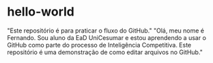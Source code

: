 # hello-world
"Este repositório é para praticar o fluxo do GitHub."
"Olá, meu nome é Fernando. Sou aluno da EaD UniCesumar e estou aprendendo a usar o GitHub como parte do processo de Inteligência Competitiva. Este repositório é uma demonstração de como editar arquivos no GitHub."
